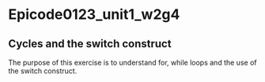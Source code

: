 # Epicode0123_unit1_w2g4
<h2>Cycles and the switch construct</h2>
<p>The purpose of this exercise is to understand for, while loops and the use of the switch construct.</p>
